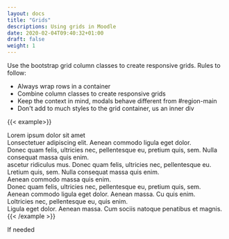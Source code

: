 ```yaml
---
layout: docs
title: "Grids"
descriptions: Using grids in Moodle
date: 2020-02-04T09:40:32+01:00
draft: false
weight: 1
---
```


Use the bootstrap grid column classes to create responsive grids. Rules to follow:

* Always wrap rows in a container
* Combine column classes to create responsive grids
* Keep the context in mind, modals behave different from #region-main
* Don't add to much styles to the grid container, us an inner div


{{< example>}}
<div class="container-fluid">
  <div class="row">
    <div class="col-6 col-md-4 col-lg-3 col-xl-2 mb-4 bg-secondary">
      <div class="inner h-100">
      Lorem ipsum dolor sit amet
      </div>
    </div>
    <div class="col-6 col-md-4 col-lg-3 col-xl-2 mb-4 bg-secondary">
      <div class="inner h-100">
      Lonsectetuer adipiscing elit. Aenean commodo ligula eget dolor.
      </div>
    </div>
    <div class="col-6 col-md-4 col-lg-3 col-xl-2 mb-4 bg-secondary">
      <div class="inner h-100">
      Donec quam felis, ultricies nec, pellentesque eu, pretium quis, sem. Nulla consequat massa quis enim.
      </div>
    </div>
    <div class="col-6 col-md-4 col-lg-3 col-xl-2 mb-4 bg-secondary">
      <div class="inner h-100">
    ascetur ridiculus mus. Donec quam felis, ultricies nec, pellentesque eu.
      </div>
    </div>
    <div class="col-6 col-md-4 col-lg-3 col-xl-2 mb-4 bg-secondary">
      <div class="inner h-100">
    Lretium quis, sem. Nulla consequat massa quis enim.
      </div>
    </div>
    <div class="col-6 col-md-4 col-lg-3 col-xl-2 mb-4 bg-secondary">
      <div class="inner h-100">
    Aenean commodo massa quis enim.
      </div>
    </div>
    <div class="col-6 col-md-4 col-lg-3 col-xl-2 mb-4 bg-secondary">
      <div class="inner h-100">
    Donec quam felis, ultricies nec, pellentesque eu, pretium quis, sem.
      </div>
    </div>
    <div class="col-6 col-md-4 col-lg-3 col-xl-2 mb-4 bg-secondary">
      <div class="inner h-100">
    Aenean commodo ligula eget dolor. Aenean massa. Cu quis enim.
      </div>
    </div>
    <div class="col-6 col-md-4 col-lg-3 col-xl-2 mb-4 bg-secondary">
      <div class="inner h-100">
    Loltricies nec, pellentesque eu, quis enim.
      </div>
    </div>
    <div class="col-6 col-md-4 col-lg-3 col-xl-2 mb-4 bg-secondary">
      <div class="inner h-100">
    Ligula eget dolor. Aenean massa. Cum sociis natoque penatibus et magnis.
      </div>
    </div>
  </div>
</div>
{{< /example >}}

If needed 